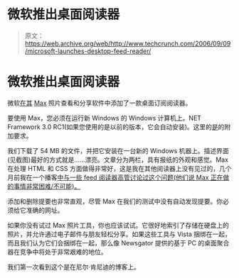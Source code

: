 # 微软推出桌面阅读器

> 原文：<https://web.archive.org/web/http://www.techcrunch.com/2006/09/09/microsoft-launches-desktop-feed-reader/>

# 微软推出桌面阅读器

 [](https://web.archive.org/web/20220810151703/http://www.microsoft.com/max/download.html) 微软[在其](https://web.archive.org/web/20220810151703/http://blogs.msdn.com/max/archive/2006/09/09/747014.aspx) [Max](https://web.archive.org/web/20220810151703/http://www.microsoft.com/max/download.html) 照片查看和分享软件中添加了一款桌面订阅阅读器。

要使用 Max，您必须在运行新 Windows 的 Windows 计算机上。NET Framework 3.0 RC1(如果您使用的是以前的版本，它会自动安装)。这里的[是](https://web.archive.org/web/20220810151703/http://www.microsoft.com/max/download.html)的附加要求。

我们下载了 54 MB 的文件，并把它安装在一台新的 Windows 机器上。描述界面(见截图)最好的方式就是……漂亮。文章分为两栏，具有报纸的外观和感觉。Max 在处理 HTML 和 CSS 方面做得非常好，这是我在其他阅读器上没有见过的，几个月前我在一个播客[中与一些 feed 阅读器高管讨论过这个问题(他们说 Max 正在做的事情非常困难/不可能)。](https://web.archive.org/web/20220810151703/http://www.talkcrunch.com/2006/04/03/episode-4-battle-of-the-online-feed-readers/)

添加和删除提要也非常直观，尽管 Max 在我们的测试中没有自动发现提要。你必须给它准确的网址。

如果你没有试过 Max 照片工具，你也应该试试。它很好地索引了存储在硬盘上的照片，并允许通过电子邮件与朋友轻松分享。如果这些工具与 Vista 捆绑在一起，而且我们认为它们会捆绑在一起，那么像 Newsgator 提供的基于 PC 的桌面聚合器在竞争中将处于非常艰难的地位。

我们第一次看到这个是在尼尔·肯尼迪的博客上。